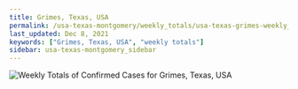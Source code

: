 ```yaml
---
title: Grimes, Texas, USA
permalink: /usa-texas-montgomery/weekly_totals/usa-texas-grimes-weekly_totals.html
last_updated: Dec 8, 2021
keywords: ["Grimes, Texas, USA", "weekly totals"]
sidebar: usa-texas-montgomery_sidebar
---
```


![Weekly Totals of Confirmed Cases for Grimes, Texas, USA](/covid_tracker/images/graphs/usa-texas-grimes-weekly_totals_graph.png)
